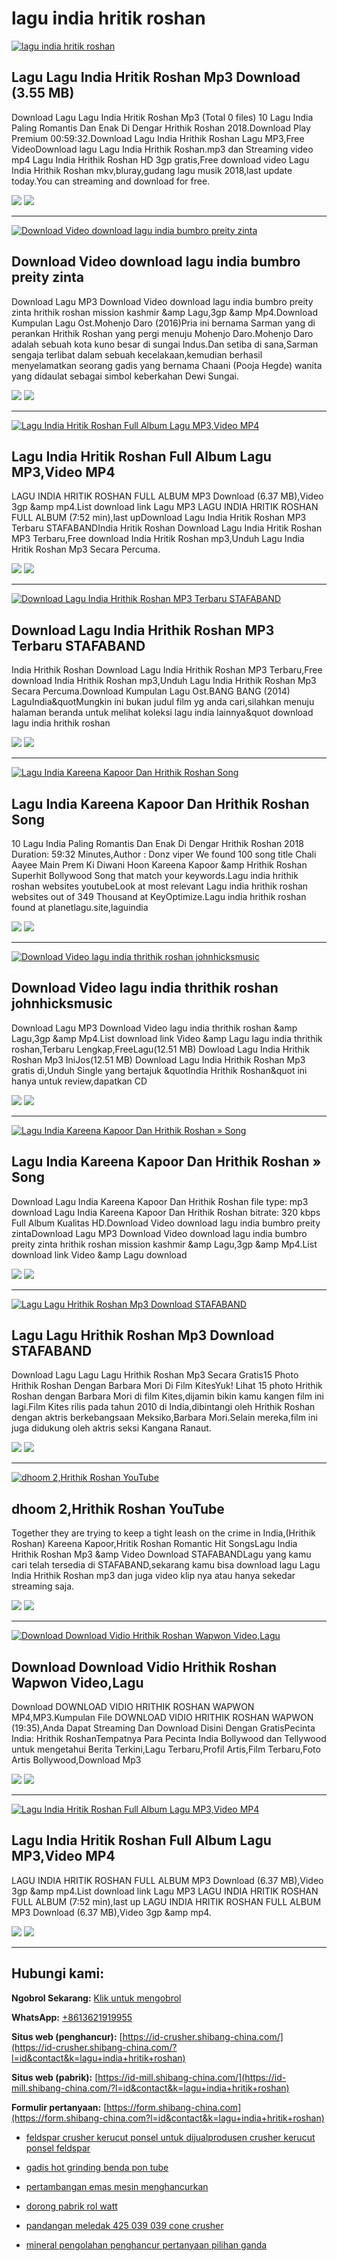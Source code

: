 # lagu india hritik roshan

<a href="https://swt.shibang-china.com/?l=id&img&k=lagu+india+hritik+roshan" target="_blank">![lagu india hritik roshan](http://static.shibang-china.com/all-800x300/614.jpg)</a>

## Lagu Lagu India Hritik Roshan Mp3 Download (3.55 MB)
Download Lagu Lagu India Hritik Roshan Mp3 (Total 0 files) 10 Lagu India Paling Romantis Dan Enak Di Dengar Hrithik Roshan 2018.Download Play Premium 00:59:32.Download Lagu India Hrithik Roshan Lagu MP3,Free VideoDownload lagu Lagu India Hrithik Roshan.mp3 dan Streaming video mp4 Lagu India Hrithik Roshan HD 3gp gratis,Free download video Lagu India Hrithik Roshan mkv,bluray,gudang lagu musik 2018,last update today.You can streaming and download for free.


<a href="https://whatsapp.shibangsoft.com/WhatsApp.php" target="_blank" title="WhatsApp">![](http://static.shibang-china.com/icon/whatsapp.png)</a> <a href="https://swt.shibang-china.com/?l=id&icon&k=lagu+india+hritik+roshan" target="_blank">![](http://static.shibang-china.com/icon/chat-id.png)</a>

---

<a href="https://swt.shibang-china.com/?l=id&img&k=lagu+india+hritik+roshan" target="_blank">![Download Video download lagu india bumbro preity zinta](http://static.shibang-china.com/all-800x300/786.jpg)</a>

## Download Video download lagu india bumbro preity zinta
Download Lagu MP3 Download Video download lagu india bumbro preity zinta hrithik roshan mission kashmir &amp Lagu,3gp &amp Mp4.Download Kumpulan Lagu Ost.Mohenjo Daro (2016)Pria ini bernama Sarman yang di perankan Hrithik Roshan yang pergi menuju Mohenjo Daro.Mohenjo Daro adalah sebuah kota kuno besar di sungai Indus.Dan setiba di sana,Sarman sengaja terlibat dalam sebuah kecelakaan,kemudian berhasil menyelamatkan seorang gadis yang bernama Chaani (Pooja Hegde) wanita yang didaulat sebagai simbol keberkahan Dewi Sungai.


<a href="https://whatsapp.shibangsoft.com/WhatsApp.php" target="_blank" title="WhatsApp">![](http://static.shibang-china.com/icon/whatsapp.png)</a> <a href="https://swt.shibang-china.com/?l=id&icon&k=lagu+india+hritik+roshan" target="_blank">![](http://static.shibang-china.com/icon/chat-id.png)</a>

---

<a href="https://swt.shibang-china.com/?l=id&img&k=lagu+india+hritik+roshan" target="_blank">![Lagu India Hritik Roshan Full Album Lagu MP3,Video MP4](http://static.shibang-china.com/all-800x300/757.jpg)</a>

## Lagu India Hritik Roshan Full Album Lagu MP3,Video MP4
LAGU INDIA HRITIK ROSHAN FULL ALBUM MP3 Download (6.37 MB),Video 3gp &amp mp4.List download link Lagu MP3 LAGU INDIA HRITIK ROSHAN FULL ALBUM (7:52 min),last upDownload Lagu India Hritik Roshan MP3 Terbaru STAFABANDIndia Hritik Roshan Download Lagu India Hritik Roshan MP3 Terbaru,Free download India Hritik Roshan mp3,Unduh Lagu India Hritik Roshan Mp3 Secara Percuma.


<a href="https://whatsapp.shibangsoft.com/WhatsApp.php" target="_blank" title="WhatsApp">![](http://static.shibang-china.com/icon/whatsapp.png)</a> <a href="https://swt.shibang-china.com/?l=id&icon&k=lagu+india+hritik+roshan" target="_blank">![](http://static.shibang-china.com/icon/chat-id.png)</a>

---

<a href="https://swt.shibang-china.com/?l=id&img&k=lagu+india+hritik+roshan" target="_blank">![Download Lagu India Hrithik Roshan MP3 Terbaru STAFABAND](http://static.shibang-china.com/all-800x300/1494.jpg)</a>

## Download Lagu India Hrithik Roshan MP3 Terbaru STAFABAND
India Hrithik Roshan Download Lagu India Hrithik Roshan MP3 Terbaru,Free download India Hrithik Roshan mp3,Unduh Lagu India Hrithik Roshan Mp3 Secara Percuma.Download Kumpulan Lagu Ost.BANG BANG (2014) LaguIndia&quotMungkin ini bukan judul film yg anda cari,silahkan menuju halaman beranda untuk melihat koleksi lagu india lainnya&quot download lagu india hrithik roshan


<a href="https://whatsapp.shibangsoft.com/WhatsApp.php" target="_blank" title="WhatsApp">![](http://static.shibang-china.com/icon/whatsapp.png)</a> <a href="https://swt.shibang-china.com/?l=id&icon&k=lagu+india+hritik+roshan" target="_blank">![](http://static.shibang-china.com/icon/chat-id.png)</a>

---

<a href="https://swt.shibang-china.com/?l=id&img&k=lagu+india+hritik+roshan" target="_blank">![Lagu India Kareena Kapoor Dan Hrithik Roshan Song](http://static.shibang-china.com/all-800x300/187.jpg)</a>

## Lagu India Kareena Kapoor Dan Hrithik Roshan Song
10 Lagu India Paling Romantis Dan Enak Di Dengar Hrithik Roshan 2018 Duration: 59:32 Minutes,Author : Donz viper We found 100 song title Chali Aayee Main Prem Ki Diwani Hoon Kareena Kapoor &amp Hrithik Roshan Superhit Bollywood Song that match your keywords.Lagu india hrithik roshan websites youtubeLook at most relevant Lagu india hrithik roshan websites out of 349 Thousand at KeyOptimize.Lagu india hrithik roshan found at planetlagu.site,laguindia


<a href="https://whatsapp.shibangsoft.com/WhatsApp.php" target="_blank" title="WhatsApp">![](http://static.shibang-china.com/icon/whatsapp.png)</a> <a href="https://swt.shibang-china.com/?l=id&icon&k=lagu+india+hritik+roshan" target="_blank">![](http://static.shibang-china.com/icon/chat-id.png)</a>

---

<a href="https://swt.shibang-china.com/?l=id&img&k=lagu+india+hritik+roshan" target="_blank">![Download Video lagu india thrithik roshan johnhicksmusic](http://static.shibang-china.com/all-800x300/1074.jpg)</a>

## Download Video lagu india thrithik roshan johnhicksmusic
Download Lagu MP3 Download Video lagu india thrithik roshan &amp Lagu,3gp &amp Mp4.List download link Video &amp Lagu lagu india thrithik roshan,Terbaru Lengkap,FreeLagu(12.51 MB) Dowload Lagu India Hrithik Roshan Mp3 IniJos(12.51 MB) Download Lagu India Hrithik Roshan Mp3 gratis di,Unduh Single yang bertajuk &quotIndia Hrithik Roshan&quot ini hanya untuk review,dapatkan CD


<a href="https://whatsapp.shibangsoft.com/WhatsApp.php" target="_blank" title="WhatsApp">![](http://static.shibang-china.com/icon/whatsapp.png)</a> <a href="https://swt.shibang-china.com/?l=id&icon&k=lagu+india+hritik+roshan" target="_blank">![](http://static.shibang-china.com/icon/chat-id.png)</a>

---

<a href="https://swt.shibang-china.com/?l=id&img&k=lagu+india+hritik+roshan" target="_blank">![Lagu India Kareena Kapoor Dan Hrithik Roshan » Song](http://static.shibang-china.com/all-800x300/751.jpg)</a>

## Lagu India Kareena Kapoor Dan Hrithik Roshan » Song
Download Lagu India Kareena Kapoor Dan Hrithik Roshan file type: mp3 download Lagu India Kareena Kapoor Dan Hrithik Roshan bitrate: 320 kbps Full Album Kualitas HD.Download Video download lagu india bumbro preity zintaDownload Lagu MP3 Download Video download lagu india bumbro preity zinta hrithik roshan mission kashmir &amp Lagu,3gp &amp Mp4.List download link Video &amp Lagu download


<a href="https://whatsapp.shibangsoft.com/WhatsApp.php" target="_blank" title="WhatsApp">![](http://static.shibang-china.com/icon/whatsapp.png)</a> <a href="https://swt.shibang-china.com/?l=id&icon&k=lagu+india+hritik+roshan" target="_blank">![](http://static.shibang-china.com/icon/chat-id.png)</a>

---

<a href="https://swt.shibang-china.com/?l=id&img&k=lagu+india+hritik+roshan" target="_blank">![Lagu Lagu Hrithik Roshan Mp3 Download STAFABAND](http://static.shibang-china.com/all-800x300/759.jpg)</a>

## Lagu Lagu Hrithik Roshan Mp3 Download STAFABAND
Download Lagu Lagu Lagu Hrithik Roshan Mp3 Secara Gratis15 Photo Hrithik Roshan Dengan Barbara Mori Di Film KitesYuk! Lihat 15 photo Hrithik Roshan dengan Barbara Mori di film Kites,dijamin bikin kamu kangen film ini lagi.Film Kites rilis pada tahun 2010 di India,dibintangi oleh Hrithik Roshan dengan aktris berkebangsaan Meksiko,Barbara Mori.Selain mereka,film ini juga didukung oleh aktris seksi Kangana Ranaut.


<a href="https://whatsapp.shibangsoft.com/WhatsApp.php" target="_blank" title="WhatsApp">![](http://static.shibang-china.com/icon/whatsapp.png)</a> <a href="https://swt.shibang-china.com/?l=id&icon&k=lagu+india+hritik+roshan" target="_blank">![](http://static.shibang-china.com/icon/chat-id.png)</a>

---

<a href="https://swt.shibang-china.com/?l=id&img&k=lagu+india+hritik+roshan" target="_blank">![dhoom 2,Hrithik Roshan YouTube](http://static.shibang-china.com/all-800x300/711.jpg)</a>

## dhoom 2,Hrithik Roshan YouTube
Together they are trying to keep a tight leash on the crime in India,(Hrithik Roshan) Kareena Kapoor,Hritik Roshan Romantic Hit SongsLagu India Hrithik Roshan Mp3 &amp Video Download STAFABANDLagu yang kamu cari telah tersedia di STAFABAND,sekarang kamu bisa download lagu Lagu India Hrithik Roshan mp3 dan juga video klip nya atau hanya sekedar streaming saja.


<a href="https://whatsapp.shibangsoft.com/WhatsApp.php" target="_blank" title="WhatsApp">![](http://static.shibang-china.com/icon/whatsapp.png)</a> <a href="https://swt.shibang-china.com/?l=id&icon&k=lagu+india+hritik+roshan" target="_blank">![](http://static.shibang-china.com/icon/chat-id.png)</a>

---

<a href="https://swt.shibang-china.com/?l=id&img&k=lagu+india+hritik+roshan" target="_blank">![Download Download Vidio Hrithik Roshan Wapwon Video,Lagu](http://static.shibang-china.com/all-800x300/704.jpg)</a>

## Download Download Vidio Hrithik Roshan Wapwon Video,Lagu
Download DOWNLOAD VIDIO HRITHIK ROSHAN WAPWON MP4,MP3.Kumpulan File DOWNLOAD VIDIO HRITHIK ROSHAN WAPWON (19:35),Anda Dapat Streaming Dan Download Disini Dengan GratisPecinta India: Hrithik RoshanTempatnya Para Pecinta India Bollywood dan Tellywood untuk mengetahui Berita Terkini,Lagu Terbaru,Profil Artis,Film Terbaru,Foto Artis Bollywood,Download Mp3


<a href="https://whatsapp.shibangsoft.com/WhatsApp.php" target="_blank" title="WhatsApp">![](http://static.shibang-china.com/icon/whatsapp.png)</a> <a href="https://swt.shibang-china.com/?l=id&icon&k=lagu+india+hritik+roshan" target="_blank">![](http://static.shibang-china.com/icon/chat-id.png)</a>

---

<a href="https://swt.shibang-china.com/?l=id&img&k=lagu+india+hritik+roshan" target="_blank">![Lagu India Hritik Roshan Full Album Lagu MP3,Video MP4](http://static.shibang-china.com/all-800x300/1461.jpg)</a>

## Lagu India Hritik Roshan Full Album Lagu MP3,Video MP4
LAGU INDIA HRITIK ROSHAN FULL ALBUM MP3 Download (6.37 MB),Video 3gp &amp mp4.List download link Lagu MP3 LAGU INDIA HRITIK ROSHAN FULL ALBUM (7:52 min),last up LAGU INDIA HRITIK ROSHAN FULL ALBUM MP3 Download (6.37 MB),Video 3gp &amp mp4.

<a href="https://whatsapp.shibangsoft.com/WhatsApp.php" target="_blank" title="WhatsApp">![](http://static.shibang-china.com/icon/whatsapp.png)</a> <a href="https://swt.shibang-china.com/?l=id&icon&k=lagu+india+hritik+roshan" target="_blank">![](http://static.shibang-china.com/icon/chat-id.png)</a>

---
## Hubungi kami:

**Ngobrol Sekarang:** [Klik untuk mengobrol](https://swt.shibang-china.com?l=id&contact&k=lagu+india+hritik+roshan)

**WhatsApp:**  [+8613621919955](https://whatsapp.shibangsoft.com/WhatsApp.php)

**Situs web (penghancur):** [https://id-crusher.shibang-china.com/](https://id-crusher.shibang-china.com/?l=id&contact&k=lagu+india+hritik+roshan)

**Situs web (pabrik):** [https://id-mill.shibang-china.com/](https://id-mill.shibang-china.com/?l=id&contact&k=lagu+india+hritik+roshan)

**Formulir pertanyaan:** [https://form.shibang-china.com](https://form.shibang-china.com?l=id&contact&k=lagu+india+hritik+roshan)

* [feldspar crusher kerucut ponsel untuk dijualprodusen crusher kerucut ponsel feldspar](../48/feldspar%20crusher%20kerucut%20ponsel%20untuk%20dijualprodusen%20crusher%20kerucut%20ponsel%20feldspar.md)

* [gadis hot grinding benda pon tube](../44/gadis%20hot%20grinding%20benda%20pon%20tube.md)

* [pertambangan emas mesin menghancurkan](../41/pertambangan%20emas%20mesin%20menghancurkan.md)

* [dorong pabrik rol watt](../47/dorong%20pabrik%20rol%20watt.md)

* [pandangan meledak 425 039 039 cone crusher](../49/pandangan%20meledak%20425%20039%20039%20cone%20crusher.md)

* [mineral pengolahan penghancur pertanyaan pilihan ganda](../47/mineral%20pengolahan%20penghancur%20pertanyaan%20pilihan%20ganda.md)